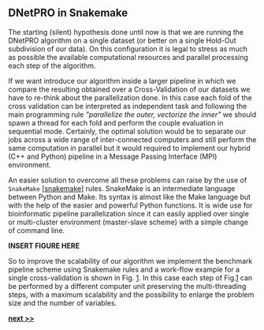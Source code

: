 ## DNetPRO in Snakemake

The starting (silent) hypothesis done until now is that we are running the DNetPRO algorithm on a single dataset (or better on a single Hold-Out subdivision of our data).
On this configuration it is legal to stress as much as possible the available computational resources and parallel processing each step of the algorithm.

If we want introduce our algorithm inside a larger pipeline in which we compare the resulting obtained over a Cross-Validation of our datasets we have to re-think about the parallelization done.
In this case each fold of the cross validation can be interpreted as independent task and following the main programming rule *"parallelize the outer, vectorize the inner"* we should spawn a thread for each fold and perform the couple evaluation in sequential mode.
Certainly, the optimal solution would be to separate our jobs across a wide range of inter-connected computers and still perform the same computation in parallel but it would required to implement our hybrid (C++ and Python) pipeline in a Message Passing Interface (MPI) environment.

An easier solution to overcome all these problems can raise by the use of `SnakeMake` [[snakemake](https://snakemake.readthedocs.io/en/stable/)] rules.
SnakeMake is an intermediate language between Python and Make.
Its syntax is almost like the Make language but with the help of the easier and powerful Python functions.
It is wide use for bioinformatic pipeline parallelization since it can easily applied over single or multi-cluster environment (master-slave scheme) with a simple change of command line.

**INSERT FIGURE HERE**

So to improve the scalability of our algorithm we implement the benchmark pipeline scheme using Snakemake rules and a work-flow example for a single cross-validation is shown in Fig. [1]().
In this case each step of Fig.[1]() can be performed by a different computer unit preserving the multi-threading steps, with a maximum scalability and the possibility to enlarge the problem size and the number of variables.


[**next >>**](./Timing.md)
